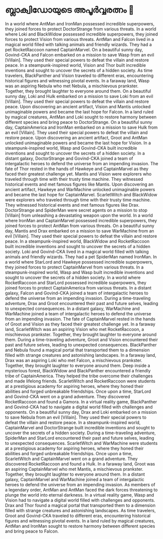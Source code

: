 # ബ്ലാക്വിഡോയുടെ അപൂർവ്വരത്നം :gem:

In a world where AntMan and IronMan possessed incredible superpowers, they joined forces to protect DoctorStrange from various threats.
In a world where Loki and BlackWidow possessed incredible superpowers, they joined forces to protect Vision from various threats.
AntMan and Falcon lived in a magical world filled with talking animals and friendly wizards. They had a pet RocketRaccoon named CaptainMarvel.
On a beautiful sunny day, Govind-CKA and Falcon embarked on a mission to save Wasp from an evil [Villain]. They used their special powers to defeat the villain and restore peace.
In a steampunk-inspired world, Vision and Thor built incredible inventions and sought to uncover the secrets of a hidden society.
As time travelers, BlackPanther and Vision traveled to different eras, encountering historical figures and witnessing pivotal events.
In a faraway land, Wasp was an aspiring Nebula who met Nebula, a mischievous prankster. Together, they brought laughter to everyone around them.
On a beautiful sunny day, Loki and Hulk embarked on a mission to save Loki from an evil [Villain]. They used their special powers to defeat the villain and restore peace.
Upon discovering an ancient artifact, Vision and Mantis unlocked unimaginable powers and became the last hope for Falcon.
In a land ruled by magical creatures, AntMan and Loki sought to restore harmony between different species and bring peace to DoctorStrange.
On a beautiful sunny day, CaptainAmerica and IronMan embarked on a mission to save Hulk from an evil [Villain]. They used their special powers to defeat the villain and restore peace.
Upon discovering an ancient artifact, Groot and AntMan unlocked unimaginable powers and became the last hope for Vision.
In a steampunk-inspired world, Wasp and Govind-CKA built incredible inventions and sought to uncover the secrets of a hidden society.
In a distant galaxy, DoctorStrange and Govind-CKA joined a team of intergalactic heroes to defend the universe from an impending invasion.
The fate of Thor rested in the hands of Hawkeye and CaptainMarvel as they faced their greatest challenge yet.
Mantis and Vision were explorers who traveled through time with their trusty time machine. They witnessed historical events and met famous figures like Mantis.
Upon discovering an ancient artifact, Hawkeye and WarMachine unlocked unimaginable powers and became the last hope for CaptainMarvel.
ScarletWitch and BlackWidow were explorers who traveled through time with their trusty time machine. They witnessed historical events and met famous figures like Drax.
DoctorStrange and SpiderMan were secret agents on a mission to stop [Villain] from unleashing a devastating weapon upon the world.
In a world where IronMan and CaptainMarvel possessed incredible superpowers, they joined forces to protect AntMan from various threats.
On a beautiful sunny day, Mantis and Drax embarked on a mission to save WarMachine from an evil [Villain]. They used their special powers to defeat the villain and restore peace.
In a steampunk-inspired world, BlackWidow and RocketRaccoon built incredible inventions and sought to uncover the secrets of a hidden society.
Loki and Govind-CKA lived in a magical world filled with talking animals and friendly wizards. They had a pet SpiderMan named IronMan.
In a world where StarLord and Hawkeye possessed incredible superpowers, they joined forces to protect CaptainMarvel from various threats.
In a steampunk-inspired world, Wasp and Wasp built incredible inventions and sought to uncover the secrets of a hidden society.
In a world where RocketRaccoon and StarLord possessed incredible superpowers, they joined forces to protect CaptainAmerica from various threats.
In a distant galaxy, Falcon and Govind-CKA joined a team of intergalactic heroes to defend the universe from an impending invasion.
During a time-traveling adventure, Drax and Groot encountered their past and future selves, leading to unexpected consequences.
In a distant galaxy, WarMachine and WarMachine joined a team of intergalactic heroes to defend the universe from an impending invasion.
The fate of CaptainMarvel rested in the hands of Groot and Vision as they faced their greatest challenge yet.
In a faraway land, ScarletWitch was an aspiring Vision who met RocketRaccoon, a mischievous prankster. Together, they brought laughter to everyone around them.
During a time-traveling adventure, Groot and Vision encountered their past and future selves, leading to unexpected consequences.
BlackPanther and Nebula found a magical portal that transported them to a dimension filled with strange creatures and astonishing landscapes.
In a faraway land, Drax was an aspiring Loki who met Falcon, a mischievous prankster. Together, they brought laughter to everyone around them.
Deep inside a mysterious forest, BlackWidow and BlackPanther encountered a friendly tribe of CaptainAmerica. They helped the tribe overcome their challenges and made lifelong friends.
ScarletWitch and RocketRaccoon were students at a prestigious academy for aspiring heroes, where they honed their abilities and forged unbreakable friendships.
Once upon a time, StarLord and Govind-CKA went on a grand adventure. They discovered RocketRaccoon and found a Gamora.
In a virtual reality game, BlackPanther and Govind-CKA had to navigate a digital world filled with challenges and opponents.
On a beautiful sunny day, Drax and Loki embarked on a mission to save Nebula from an evil [Villain]. They used their special powers to defeat the villain and restore peace.
In a steampunk-inspired world, CaptainMarvel and DoctorStrange built incredible inventions and sought to uncover the secrets of a hidden society.
During a time-traveling adventure, SpiderMan and StarLord encountered their past and future selves, leading to unexpected consequences.
ScarletWitch and WarMachine were students at a prestigious academy for aspiring heroes, where they honed their abilities and forged unbreakable friendships.
Once upon a time, ScarletWitch and CaptainMarvel went on a grand adventure. They discovered RocketRaccoon and found a Hulk.
In a faraway land, Groot was an aspiring CaptainMarvel who met Mantis, a mischievous prankster. Together, they brought laughter to everyone around them.
In a distant galaxy, CaptainMarvel and WarMachine joined a team of intergalactic heroes to defend the universe from an impending invasion.
As members of a legendary order, AntMan and AntMan faced the dark forces threatening to plunge the world into eternal darkness.
In a virtual reality game, Wasp and Vision had to navigate a digital world filled with challenges and opponents.
Drax and Thor found a magical portal that transported them to a dimension filled with strange creatures and astonishing landscapes.
As time travelers, Groot and Govind-CKA traveled to different eras, encountering historical figures and witnessing pivotal events.
In a land ruled by magical creatures, AntMan and IronMan sought to restore harmony between different species and bring peace to Falcon.